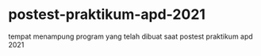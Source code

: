 # postest-praktikum-apd-2021
tempat menampung program yang telah dibuat saat postest praktikum apd 2021
